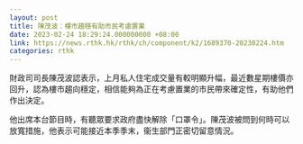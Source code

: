 ```yaml
---
layout: post
title: 陳茂波：樓市趨穩有助市民考慮置業
date: 2023-02-24 18:29:24.000000000 +08:00
link: https://news.rthk.hk/rthk/ch/component/k2/1689370-20230224.htm
categories: rthk
---
```


財政司司長陳茂波認表示，上月私人住宅成交量有較明顯升幅，最近數星期樓價亦回升，認為樓市趨向穩定，相信能夠為正在考慮置業的市民帶來確定性，有助他們作出決定。

他出席本台節目時，有聽眾要求政府盡快解除「口罩令」。陳茂波被問到何時可以放寬措施，他表示可能接近本季季末，衞生部門正密切留意情況。
